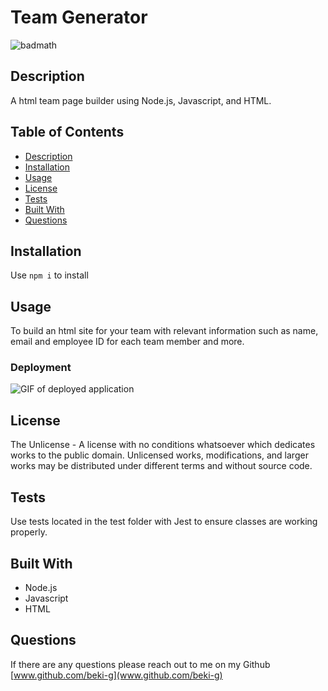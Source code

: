 
# Team Generator

![badmath](https://img.shields.io/static/v1?label=license&message=The%20Unlicense&color=green)

## Description 

A html team page builder using Node.js, Javascript, and HTML. 

## Table of Contents
* [Description](#description)
* [Installation](#installation)
* [Usage](#usage)
* [License](#license)
* [Tests](#tests)
* [Built With](#Built%20With)
* [Questions](#questions)

## Installation
Use `npm i` to install 

## Usage
To build an html site for your team with relevant information such as name, email and employee ID for each team member and more.

### Deployment
![GIF of deployed application](./imgs/deployment.gif)

## License
The Unlicense - A license with no conditions whatsoever which dedicates works to the public domain. Unlicensed works, modifications, and larger works may be distributed under different terms and without source code.

## Tests
Use tests located in the test folder with Jest to ensure classes are working properly. 

## Built With
* Node.js
* Javascript
* HTML

## Questions
If there are any questions please reach out to me on my Github [www.github.com/beki-g](www.github.com/beki-g)

